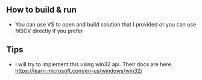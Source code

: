 ## How to build & run

- You can use VS to open and build solution that I provided or you can use MSCV directly if you prefer

## Tips
-  I will try to implement this using win32 api. Their docs are here https://learn.microsoft.com/en-us/windows/win32/
